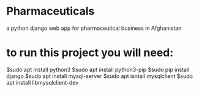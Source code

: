# Pharmaceuticals
a python django web app for pharmaceutical business in Afghanistan


# to run this project you will need:
$sudo apt install python3
$sudo apt install python3-pip
$sudo pip install django
$sudo apt install mysql-server
$sudo apt isntall mysqlclient
$sudo apt install libmysqlclient-dev

